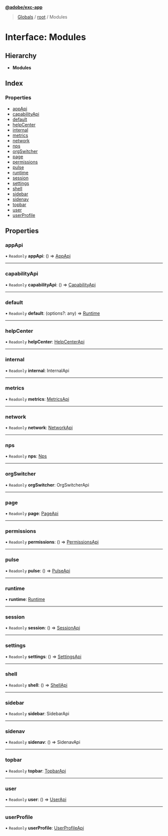 **[@adobe/exc-app](../README.md)**

> [Globals](../README.md) / [root](../modules/root.md) / Modules

# Interface: Modules

## Hierarchy

* **Modules**

## Index

### Properties

* [appApi](root.modules.md#appapi)
* [capabilityApi](root.modules.md#capabilityapi)
* [default](root.modules.md#default)
* [helpCenter](root.modules.md#helpcenter)
* [internal](root.modules.md#internal)
* [metrics](root.modules.md#metrics)
* [network](root.modules.md#network)
* [nps](root.modules.md#nps)
* [orgSwitcher](root.modules.md#orgswitcher)
* [page](root.modules.md#page)
* [permissions](root.modules.md#permissions)
* [pulse](root.modules.md#pulse)
* [runtime](root.modules.md#runtime)
* [session](root.modules.md#session)
* [settings](root.modules.md#settings)
* [shell](root.modules.md#shell)
* [sidebar](root.modules.md#sidebar)
* [sidenav](root.modules.md#sidenav)
* [topbar](root.modules.md#topbar)
* [user](root.modules.md#user)
* [userProfile](root.modules.md#userprofile)

## Properties

### appApi

• `Readonly` **appApi**: () => [AppApi](appapi.appapi-1.md)

___

### capabilityApi

• `Readonly` **capabilityApi**: () => [CapabilityApi](capabilityapi.capabilityapi-1.md)

___

### default

• `Readonly` **default**: (options?: any) => [Runtime](root.runtime.md)

___

### helpCenter

• `Readonly` **helpCenter**: [HelpCenterApi](helpcenter.helpcenterapi.md)

___

### internal

• `Readonly` **internal**: InternalApi

___

### metrics

• `Readonly` **metrics**: [MetricsApi](metrics.metricsapi.md)

___

### network

• `Readonly` **network**: [NetworkApi](network.networkapi.md)

___

### nps

• `Readonly` **nps**: [Nps](nps.nps-1.md)

___

### orgSwitcher

• `Readonly` **orgSwitcher**: OrgSwitcherApi

___

### page

• `Readonly` **page**: [PageApi](page.pageapi.md)

___

### permissions

• `Readonly` **permissions**: () => [PermissionsApi](permissions.permissionsapi.md)

___

### pulse

• `Readonly` **pulse**: () => [PulseApi](pulse.pulseapi.md)

___

### runtime

•  **runtime**: [Runtime](root.runtime.md)

___

### session

• `Readonly` **session**: () => [SessionApi](session.sessionapi.md)

___

### settings

• `Readonly` **settings**: () => [SettingsApi](settings.settingsapi.md)

___

### shell

• `Readonly` **shell**: () => [ShellApi](shell.shellapi.md)

___

### sidebar

• `Readonly` **sidebar**: SidebarApi

___

### sidenav

• `Readonly` **sidenav**: () => SidenavApi

___

### topbar

• `Readonly` **topbar**: [TopbarApi](topbar.topbarapi.md)

___

### user

• `Readonly` **user**: () => [UserApi](user.userapi.md)

___

### userProfile

• `Readonly` **userProfile**: [UserProfileApi](userprofile.userprofileapi.md)
